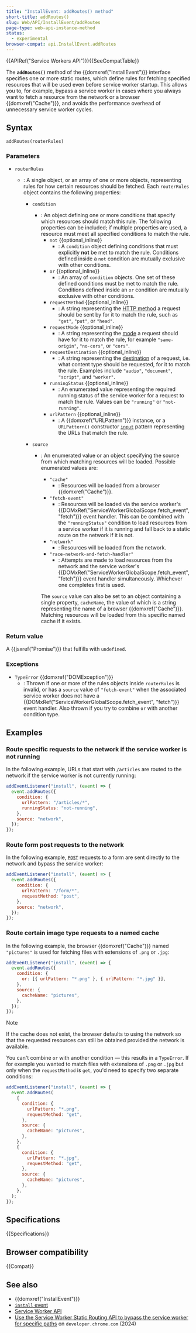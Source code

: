 ```yaml
---
title: "InstallEvent: addRoutes() method"
short-title: addRoutes()
slug: Web/API/InstallEvent/addRoutes
page-type: web-api-instance-method
status:
  - experimental
browser-compat: api.InstallEvent.addRoutes
---
```


{{APIRef("Service Workers API")}}{{SeeCompatTable}}

The **`addRoutes()`** method of the {{domxref("InstallEvent")}} interface specifies one or more static routes, which define rules for fetching specified resources that will be used even before service worker startup. This allows you to, for example, bypass a service worker in cases where you always want to fetch a resource from the network or a browser {{domxref("Cache")}}, and avoids the performance overhead of unnecessary service worker cycles.

## Syntax

```js-nolint
addRoutes(routerRules)
```

### Parameters

- `routerRules`

  - : A single object, or an array of one or more objects, representing rules for how certain resources should be fetched. Each `routerRules` object contains the following properties:

    - `condition`

      - : An object defining one or more conditions that specify which resources should match this rule. The following properties can be included; if multiple properties are used, a resource must meet all specified conditions to match the rule.
        - `not` {{optional_inline}}
          - : A `condition` object defining conditions that must explicitly **not** be met to match the rule. Conditions defined inside a `not` condition are mutually exclusive with other conditions.
        - `or` {{optional_inline}}
          - : An array of `condition` objects. One set of these defined conditions must be met to match the rule. Conditions defined inside an `or` condition are mutually exclusive with other conditions.
        - `requestMethod` {{optional_inline}}
          - : A string representing the [HTTP method](/en-US/docs/Web/HTTP/Reference/Methods) a request should be sent by for it to match the rule, such as `"get"`, `"put"`, or `"head"`.
        - `requestMode` {{optional_inline}}
          - : A string representing the [mode](/en-US/docs/Web/API/Request/mode) a request should have for it to match the rule, for example `"same-origin"`, `"no-cors"`, or `"cors"`.
        - `requestDestination` {{optional_inline}}
          - : A string representing the [destination](/en-US/docs/Web/API/Request/destination) of a request, i.e. what content type should be requested, for it to match the rule. Examples include `"audio"`, `"document"`, `"script"`, and `"worker"`.
        - `runningStatus` {{optional_inline}}
          - : An enumerated value representing the required running status of the service worker for a request to match the rule. Values can be `"running"` or `"not-running"`.
        - `urlPattern` {{optional_inline}}
          - : A {{domxref("URLPattern")}} instance, or a `URLPattern()` constructor [`input`](/en-US/docs/Web/API/URLPattern/URLPattern#input) pattern representing the URLs that match the rule.

    - `source`

      - : An enumerated value or an object specifying the source from which matching resources will be loaded. Possible enumerated values are:

        - `"cache"`
          - : Resources will be loaded from a browser {{domxref("Cache")}}.
        - `"fetch-event"`
          - : Resources will be loaded via the service worker's {{DOMxRef("ServiceWorkerGlobalScope.fetch_event", "fetch")}} event handler. This can be combined with the `"runningStatus"` condition to load resources from a service worker if it is running and fall back to a static route on the network if it is not.
        - `"network"`
          - : Resources will be loaded from the network.
        - `"race-network-and-fetch-handler"`
          - : Attempts are made to load resources from the network and the service worker's {{DOMxRef("ServiceWorkerGlobalScope.fetch_event", "fetch")}} event handler simultaneously. Whichever one completes first is used.

        The `source` value can also be set to an object containing a single property, `cacheName`, the value of which is a string representing the name of a browser {{domxref("Cache")}}. Matching resources will be loaded from this specific named cache if it exists.

### Return value

A {{jsxref("Promise")}} that fulfills with `undefined`.

### Exceptions

- `TypeError` {{domxref("DOMException")}}
  - : Thrown if one or more of the rules objects inside `routerRules` is invalid, or has a `source` value of `"fetch-event"` when the associated service worker does not have a {{DOMxRef("ServiceWorkerGlobalScope.fetch_event", "fetch")}} event handler. Also thrown if you try to combine `or` with another condition type.

## Examples

### Route specific requests to the network if the service worker is not running

In the following example, URLs that start with `/articles` are routed to the network if the service worker is not currently running:

```js
addEventListener("install", (event) => {
  event.addRoutes({
    condition: {
      urlPattern: "/articles/*",
      runningStatus: "not-running",
    },
    source: "network",
  });
});
```

### Route form post requests to the network

In the following example, [`POST`](/en-US/docs/Web/HTTP/Reference/Methods/POST) requests to a form are sent directly to the network and bypass the service worker:

```js
addEventListener("install", (event) => {
  event.addRoutes({
    condition: {
      urlPattern: "/form/*",
      requestMethod: "post",
    },
    source: "network",
  });
});
```

### Route certain image type requests to a named cache

In the following example, the browser {{domxref("Cache")}} named `"pictures"` is used for fetching files with extensions of `.png` or `.jpg`:

```js
addEventListener("install", (event) => {
  event.addRoutes({
    condition: {
      or: [{ urlPattern: "*.png" }, { urlPattern: "*.jpg" }],
    },
    source: {
      cacheName: "pictures",
    },
  });
});
```

> [!NOTE]
> If the cache does not exist, the browser defaults to using the network so that the requested resources can still be obtained provided the network is available.

You can't combine `or` with another condition — this results in a `TypeError`. If for example you wanted to match files with extensions of `.png` or `.jpg` but only when the `requestMethod` is `get`, you'd need to specify two separate conditions:

```js
addEventListener("install", (event) => {
  event.addRoutes(
    {
      condition: {
        urlPattern: "*.png",
        requestMethod: "get",
      },
      source: {
        cacheName: "pictures",
      },
    },
    {
      condition: {
        urlPattern: "*.jpg",
        requestMethod: "get",
      },
      source: {
        cacheName: "pictures",
      },
    },
  );
});
```

## Specifications

{{Specifications}}

## Browser compatibility

{{Compat}}

## See also

- {{domxref("InstallEvent")}}
- [`install` event](/en-US/docs/Web/API/ServiceWorkerGlobalScope/install_event)
- [Service Worker API](/en-US/docs/Web/API/Service_Worker_API)
- [Use the Service Worker Static Routing API to bypass the service worker for specific paths](https://developer.chrome.com/blog/service-worker-static-routing) on `developer.chrome.com` (2024)
